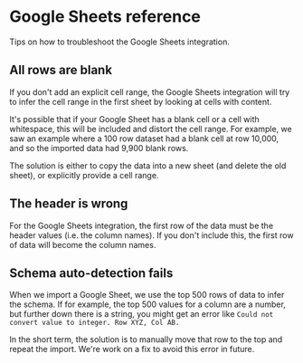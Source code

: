 # Google Sheets reference

Tips on how to troubleshoot the Google Sheets integration.

## All rows are blank

If you don't add an explicit cell range, the Google Sheets integration will try to infer the cell range in the first sheet by looking at cells with content.

It's possible that if your Google Sheet has a blank cell or a cell with whitespace, this will be included and distort the cell range. For example, we saw an example where a 100 row dataset had a blank cell at row 10,000, and so the imported data had 9,900 blank rows.

The solution is either to copy the data into a new sheet (and delete the old sheet), or explicitly provide a cell range.

## The header is wrong

For the Google Sheets integration, the first row of the data must be the header values (i.e. the column names). If you don't include this, the first row of data will become the column names.

## Schema auto-detection fails

When we import a Google Sheet, we use the top 500 rows of data to infer the schema. If for example, the top 500 values for a column are a number, but further down there is a string, you might get an error like `Could not convert value to integer. Row XYZ, Col AB.`

In the short term, the solution is to manually move that row to the top and repeat the import. We're work on a fix to avoid this error in future.
